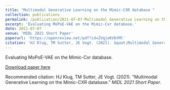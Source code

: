 ```yaml
---
title: "Multimodal Generative Learning on the Mimic-CXR database "
collection: publications
permalink: /publication/2021-07-07-Multimodal Generative Learning on the Mimic-CXR database 
excerpt: 'Evaluating MoPoE-VAE on the Mimic-Cxr database.'
date: 2021-07-07
venue: 'MIDL 2021 Short Paper'
paperurl: 'https://openreview.net/pdf?id=ZVqjoKVbYMl'
citation: 'HJ Klug, TM Sutter, JE Vogt. (2021). &quot;Multimodal Generative Learning on the Mimic-CXR database.&quot; <i>MIDL 2021 Short Paper</i>.'
---
```

Evaluating MoPoE-VAE on the Mimic-Cxr database.

[Download paper here](https://openreview.net/pdf?id=ZVqjoKVbYMl)

Recommended citation: HJ Klug, TM Sutter, JE Vogt. (2021). "Multimodal Generative Learning on the Mimic-CXR database." <i>MIDL 2021 Short Paper</i>.